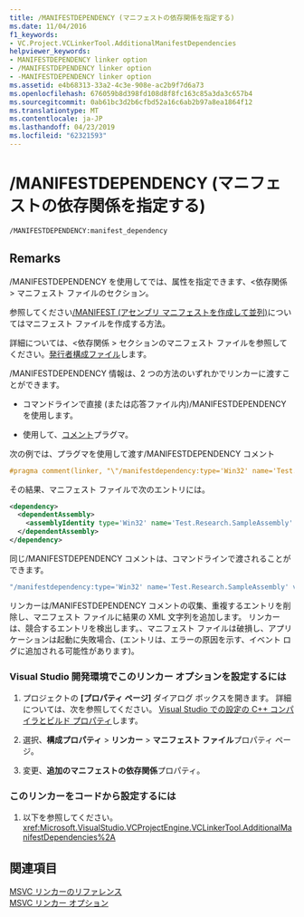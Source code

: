 ```yaml
---
title: /MANIFESTDEPENDENCY (マニフェストの依存関係を指定する)
ms.date: 11/04/2016
f1_keywords:
- VC.Project.VCLinkerTool.AdditionalManifestDependencies
helpviewer_keywords:
- MANIFESTDEPENDENCY linker option
- /MANIFESTDEPENDENCY linker option
- -MANIFESTDEPENDENCY linker option
ms.assetid: e4b68313-33a2-4c3e-908e-ac2b9f7d6a73
ms.openlocfilehash: 676059b8d398fd108d8f8fc163c85a3da3c657b4
ms.sourcegitcommit: 0ab61bc3d2b6cfbd52a16c6ab2b97a8ea1864f12
ms.translationtype: MT
ms.contentlocale: ja-JP
ms.lasthandoff: 04/23/2019
ms.locfileid: "62321593"
---
```

# <a name="manifestdependency-specify-manifest-dependencies"></a>/MANIFESTDEPENDENCY (マニフェストの依存関係を指定する)

```
/MANIFESTDEPENDENCY:manifest_dependency
```

## <a name="remarks"></a>Remarks

/MANIFESTDEPENDENCY を使用してでは、属性を指定できます、\<依存関係 > マニフェスト ファイルのセクション。

参照してください[/MANIFEST (アセンブリ マニフェストを作成して並列)](manifest-create-side-by-side-assembly-manifest.md)についてはマニフェスト ファイルを作成する方法。

詳細については、\<依存関係 > セクションのマニフェスト ファイルを参照してください。[発行者構成ファイル](/windows/desktop/SbsCs/publisher-configuration-files)します。

/MANIFESTDEPENDENCY 情報は、2 つの方法のいずれかでリンカーに渡すことができます。

- コマンドラインで直接 (または応答ファイル内)/MANIFESTDEPENDENCY を使用します。

- 使用して、[コメント](../../preprocessor/comment-c-cpp.md)プラグマ。

次の例では、プラグマを使用して渡す/MANIFESTDEPENDENCY コメント

```cpp
#pragma comment(linker, "\"/manifestdependency:type='Win32' name='Test.Research.SampleAssembly' version='6.0.0.0' processorArchitecture='X86' publicKeyToken='0000000000000000' language='*'\"")
```

その結果、マニフェスト ファイルで次のエントリには。

```xml
<dependency>
  <dependentAssembly>
    <assemblyIdentity type='Win32' name='Test.Research.SampleAssembly' version='6.0.0.0' processorArchitecture='X86' publicKeyToken='0000000000000000' language='*' />
  </dependentAssembly>
</dependency>
```

同じ/MANIFESTDEPENDENCY コメントは、コマンドラインで渡されることができます。

```cmd
"/manifestdependency:type='Win32' name='Test.Research.SampleAssembly' version='6.0.0.0' processorArchitecture='X86' publicKeyToken='0000000000000000' language='*'\"
```

リンカーは/MANIFESTDEPENDENCY コメントの収集、重複するエントリを削除し、マニフェスト ファイルに結果の XML 文字列を追加します。  リンカーは、競合するエントリを検出します。、マニフェスト ファイルは破損し、アプリケーションは起動に失敗場合、(エントリは、エラーの原因を示す、イベント ログに追加される可能性があります)。

### <a name="to-set-this-linker-option-in-the-visual-studio-development-environment"></a>Visual Studio 開発環境でこのリンカー オプションを設定するには

1. プロジェクトの **[プロパティ ページ]** ダイアログ ボックスを開きます。 詳細については、次を参照してください。 [Visual Studio での設定の C++ コンパイラとビルド プロパティ](../working-with-project-properties.md)します。

1. 選択、**構成プロパティ** > **リンカー** > **マニフェスト ファイル**プロパティ ページ。

1. 変更、**追加のマニフェストの依存関係**プロパティ。

### <a name="to-set-this-linker-option-programmatically"></a>このリンカーをコードから設定するには

1. 以下を参照してください。<xref:Microsoft.VisualStudio.VCProjectEngine.VCLinkerTool.AdditionalManifestDependencies%2A>

## <a name="see-also"></a>関連項目

[MSVC リンカーのリファレンス](linking.md)<br/>
[MSVC リンカー オプション](linker-options.md)
